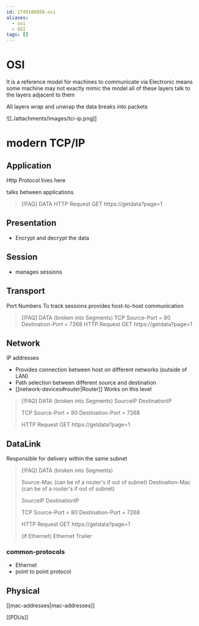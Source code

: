 ```yaml
---
id: 1749186058-osi
aliases:
  - osi
  - OSI
tags: []
---
```


# OSI

It is a reference model for machines to communicate via Electronic means
some machine may not exactly mimic the model
all of these layers talk to the layers adjacent to them

All layers wrap and unwrap the data breaks into packets



![[./attachments/images/tci-ip.png]]

# modern TCP/IP
## Application
Http Protocol lives here

talks between applications

> [!FAQ] DATA
> HTTP Request
> GET https://getdata?page=1

## Presentation
- Encrypt and decrypt the data
## Session
- manages sessions
## Transport


Port Numbers To track sessions
provides host-to-host communication
> [!FAQ] DATA (broken into Segments)
> TCP
> Source-Port = 80
> Destination-Port = 7268
> HTTP Request
> GET https://getdata?page=1

## Network
IP addresses
- Provides connection between host on different networks (outside of LAN)
- Path selection between different source and destination
- [[network-devices#router|Router]] Works on this level

> [!FAQ] DATA (broken into Segments)
> SourceIP
> DestinationIP
>
> TCP
> Source-Port = 80
> Destination-Port = 7268
>
> HTTP Request
> GET https://getdata?page=1
## DataLink

Responsible for delivery within the same subnet
> [!FAQ] DATA (broken into Segments)
>
> Source-Mac (can be of a router's if out of subnet)
> Destination-Mac (can be of a router's if out of subnet)
>
> SourceIP
> DestinationIP
>
> TCP
> Source-Port = 80
> Destination-Port = 7268
>
> HTTP Request
> GET https://getdata?page=1
>
> (if Ethernet) Ethernet Trailer
### common-protocols
- Ethernet
- point to point protocol
## Physical


[[mac-addresses|mac-addresses]]

[[PDUs]]


